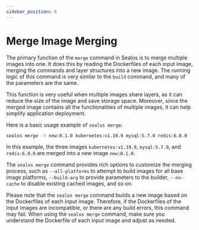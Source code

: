 ```yaml
---
sidebar_position: 6
---
```


# Merge Image Merging

The primary function of the `merge` command in Sealos is to merge multiple images into one. It does this by reading the
Dockerfiles of each input image, merging the commands and layer structures into a new image. The running logic of this
command is very similar to the `build` command, and many of the parameters are the same.

This function is very useful when multiple images share layers, as it can reduce the size of the image and save storage
space. Moreover, since the merged image contains all the functionalities of multiple images, it can help simplify
application deployment.

Here is a basic usage example of `sealos merge`:

```bash
sealos merge -t new:0.1.0 kubernetes:v1.19.9 mysql:5.7.0 redis:6.0.0
```

In this example, the three images `kubernetes:v1.19.9`, `mysql:5.7.0`, and `redis:6.0.0` are merged into a new image
`new:0.1.0`.

The `sealos merge` command provides rich options to customize the merging process, such as `--all-platforms` to attempt
to build images for all base image platforms, `--build-arg` to provide parameters to the builder, `--no-cache` to
disable existing cached images, and so on.

Please note that the `sealos merge` command builds a new image based on the Dockerfiles of each input image. Therefore,
if the Dockerfiles of the input images are incompatible, or there are any build errors, this command may fail. When
using the `sealos merge` command, make sure you understand the Dockerfile of each input image and adjust as needed.
